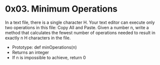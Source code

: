 # 0x03. Minimum Operations

In a text file, there is a single character H. Your text editor can execute only two operations in this file: Copy All and Paste. Given a number n, write a method that calculates the fewest number of operations needed to result in exactly n H characters in the file.

* Prototype: def minOperations(n)
* Returns an integer
* If n is impossible to achieve, return 0